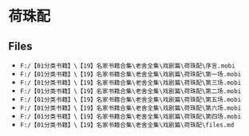 # 荷珠配

## Files

- `F:/【01分类书籍】\【19】名家书籍合集\老舍全集\戏剧篇\荷珠配\序言.mobi`
- `F:/【01分类书籍】\【19】名家书籍合集\老舍全集\戏剧篇\荷珠配\第一场.mobi`
- `F:/【01分类书籍】\【19】名家书籍合集\老舍全集\戏剧篇\荷珠配\第三场.mobi`
- `F:/【01分类书籍】\【19】名家书籍合集\老舍全集\戏剧篇\荷珠配\第二场.mobi`
- `F:/【01分类书籍】\【19】名家书籍合集\老舍全集\戏剧篇\荷珠配\第五场.mobi`
- `F:/【01分类书籍】\【19】名家书籍合集\老舍全集\戏剧篇\荷珠配\第六场.mobi`
- `F:/【01分类书籍】\【19】名家书籍合集\老舍全集\戏剧篇\荷珠配\第四场.mobi`
- `F:/【01分类书籍】\【19】名家书籍合集\老舍全集\戏剧篇\荷珠配\files.md`
